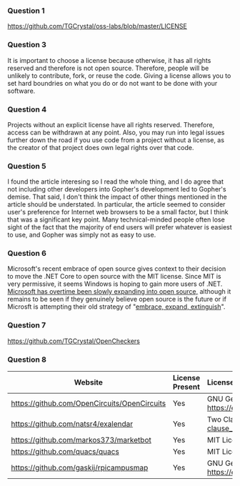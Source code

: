 ### Question 1
https://github.com/TGCrystal/oss-labs/blob/master/LICENSE
### Question 3
It is important to choose a license because otherwise, it has all rights reserved and therefore is not open source. Therefore, people will be unlikely to contribute, fork, or reuse the code. Giving a license allows you to set hard boundries on what you do or do not want to be done with your software.
### Question 4
Projects without an explicit license have all rights reserved. Therefore, access can be withdrawn at any point. Also, you may run into legal issues further down the road if you use code from a project without a license, as the creator of that project does own legal rights over that code.
### Question 5
I found the article interesing so I read the whole thing, and I do agree that not including other developers into Gopher's development led to Gopher's demise. That said, I don't think the impact of other things mentioned in the article should be understated. In particular, the article seemed to consider user's preference for Internet web browsers to be a small factor, but I think that was a significant key point. Many technical-minded people often lose sight of the fact that the majority of end users will prefer whatever is easiest to use, and Gopher was simply not as easy to use.
### Question 6
Microsoft's recent embrace of open source gives context to their decision to move the .NET Core to open source with the MIT license. Since MIT is very permissive, it seems Windows is hoping to gain more users of .NET. [Microsoft has overtime been slowly expanding into open source,](https://www.codemag.com/Article/2009041/When-Open-Source-Came-to-Microsoft) although it remains to be seen if they genuinely believe open source is the future or if Microsft is attempting their old strategy of "[embrace, expand, extinguish](https://www.justice.gov/atr/file/705216/download)".
### Question 7
https://github.com/TGCrystal/OpenCheckers
### Question 8
Website | License Present | License
---------|:----------|:-------
https://github.com/OpenCircuits/OpenCircuits | Yes | GNU General Public License v3.0 https://en.wikipedia.org/wiki/GNU_General_Public_License#Version_3
https://github.com/natsr4/exalendar | Yes | Two Clause BSD License https://en.wikipedia.org/wiki/BSD_licenses#2-clause_license_(%22Simplified_BSD_License%22_or_%22FreeBSD_License%22)
https://github.com/markos373/marketbot | Yes | MIT License https://en.wikipedia.org/wiki/MIT_License
https://github.com/quacs/quacs | Yes | MIT License https://en.wikipedia.org/wiki/MIT_License
https://github.com/gaskij/rpicampusmap | Yes | GNU General Public License v3.0 https://en.wikipedia.org/wiki/GNU_General_Public_License#Version_3